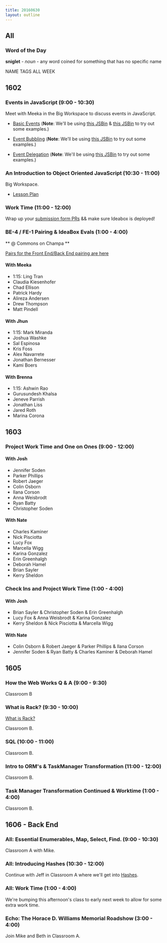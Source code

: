 ```yaml
---
title: 20160630
layout: outline
---
```


## All

### Word of the Day

**sniglet** - _noun_ - any word coined for something that has no specific name

NAME TAGS ALL WEEK


## 1602

### Events in JavaScript (9:00 - 10:30)

Meet with Meeka in the Big Workspace to discuss events in JavaScript.

- [Basic Events](https://github.com/mdn/advanced-js-fundamentals-ck/blob/gh-pages/tutorials/04-events/01-basic-events.md)
(**Note**: We'll be using [this JSBin](http://jsbin.com/luwimed/8/edit?html,js,console,output) & [this JSBin](http://jsbin.com/fevopir/edit?js,console,output) to try out some examples.)

- [Event Bubbling](https://github.com/mdn/advanced-js-fundamentals-ck/blob/gh-pages/tutorials/04-events/02-event-bubbling.md) (**Note**: We'll be using [this JSBin](http://jsbin.com/gosocez/1/edit?js,console,output) to try out some examples.)

- [Event Delegation](https://github.com/mdn/advanced-js-fundamentals-ck/blob/gh-pages/tutorials/04-events/05-event-delegation.md) (**Note**: We'll be using [this JSBin](http://jsbin.com/kidamohoja/1/edit?js,console,output) to try out some examples.)

### An Introduction to Object Oriented JavaScript (10:30 - 11:00)

Big Workspace.

- [Lesson Plan](https://github.com/mdn/advanced-js-fundamentals-ck/blob/gh-pages/tutorials/03-object-oriented-javascript/01-introduction-to-object-oriented-javascript.md)

### Work Time (11:00 - 12:00)

Wrap up your [submission form PRs](https://github.com/turingschool/ruby-submissions/blob/master/1602/module_4_assignments/ideabox2.0/README.md) && make sure Ideabox is deployed!

### BE-4 / FE-1 Pairing & IdeaBox Evals (1:00 - 4:00)

** @ Commons on Champa **

[Pairs for the Front End/Back End pairing are here](http://frontend.turing.io/today/2016-06-30.html)

#### With Meeka

* 1:15: Ling Tran
* Claudia Kiesenhofer
* Chad Ellison
* Patrick Hardy
* Alireza Andersen
* Drew Thompson
* Matt Pindell

#### With Jhun

* 1:15: Mark Miranda
* Joshua Washke
* Sal Espinosa
* Kris Foss
* Alex Navarrete
* Jonathan Bernesser
* Kami Boers

#### With Brenna

* 1:15: Ashwin Rao
* Gurusundesh Khalsa
* Jeneve Parrish
* Jonathan Liss
* Jared Roth
* Marina Corona

## 1603

### Project Work Time and One on Ones (9:00 - 12:00)

#### With Josh

* Jennifer Soden
* Parker Phillips
* Robert Jaeger
* Colin Osborn
* Ilana Corson
* Anna Weisbrodt
* Ryan Batty
* Christopher Soden

#### With Nate

* Charles Kaminer
* Nick Pisciotta
* Lucy Fox
* Marcella Wigg
* Karina Gonzalez
* Erin Greenhalgh
* Deborah Hamel
* Brian Sayler
* Kerry Sheldon

### Check Ins and Project Work Time (1:00 - 4:00)

#### With Josh

- Brian Sayler & Christopher Soden & Erin Greenhalgh
- Lucy Fox & Anna Weisbrodt & Karina Gonzalez
- Kerry Sheldon & Nick Pisciotta & Marcella Wigg

#### With Nate

- Colin Osborn & Robert Jaeger & Parker Phillips & Ilana Corson
- Jennifer Soden & Ryan Batty & Charles Kaminer & Deborah Hamel

## 1605

### How the Web Works Q & A (9:00 - 9:30)
Classroom B

### What is Rack? (9:30 - 10:00)

[What is Rack?](https://www.youtube.com/watch?v=HEXWRTEbj1I)

Classroom B.

### SQL (10:00 - 11:00)

Classroom B.

### Intro to ORM's & TaskManager Transformation (11:00 - 12:00)

Classroom B.

### Task Manager Transformation Continued & Worktime (1:00 - 4:00)

Classroom B.


## 1606 - Back End

### All: Essential Enumerables, Map, Select, Find. (9:00 - 10:30)

Classroom A with Mike.

### All: Introducing Hashes (10:30 - 12:00)

Continue with Jeff in Classroom A where we'll get into [Hashes](https://github.com/turingschool/lesson_plans/blob/master/ruby_01-object_oriented_programming_with_ruby/arrays.markdown).

### All: Work Time (1:00 - 4:00)

We're bumping this afternoon's class to early next week to allow for some extra work time.

### Echo: The Horace D. Williams Memorial Roadshow (3:00 - 4:00)

Join Mike and Beth in Classroom A.

